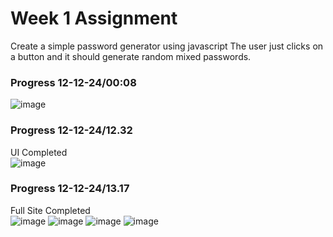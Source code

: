 # Week 1 Assignment
Create a simple password generator using javascript The user just clicks on a button and it should generate random mixed passwords.

### Progress 12-12-24/00:08
![image](https://github.com/user-attachments/assets/e6c8ee27-03e6-4c11-a669-a4938fce8f63)

### Progress 12-12-24/12.32
UI Completed  
![image](https://github.com/user-attachments/assets/068d0197-671e-4938-ad8b-eaca0355ee56)

### Progress 12-12-24/13.17
Full Site Completed  
![image](https://github.com/user-attachments/assets/a0b62b58-c552-4385-bf7a-5bbeee9aac3e)
![image](https://github.com/user-attachments/assets/c8ce96ef-cf1e-4bff-a145-b8018c31df2d)
![image](https://github.com/user-attachments/assets/7de13854-ff30-4a41-8376-423b2f6db238)
![image](https://github.com/user-attachments/assets/69ddd0da-094f-4374-b1f8-a30270919d68)
